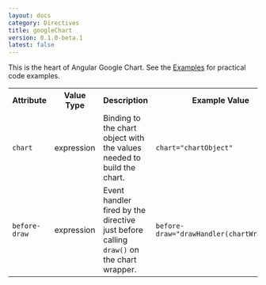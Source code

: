 ```yaml
---
layout: docs
category: Directives
title: googleChart
version: 0.1.0-beta.1
latest: false
---
```


This is the heart of Angular Google Chart. See the [Examples]({{site.baseurl}}/docs/0.0.11/examples/)
for practical code examples.

<table class="table">
    <tr>
        <th>Attribute</th>
        <th>Value Type</th>
        <th>Description</th>
        <th>Example Value</th>
    </tr>
    <tr>
        <td><p><code>chart</code></p>
        <td>expression</td>
        <td>Binding to the chart object with the values needed to build the chart.</td>
        <td><p><code>chart="chartObject"</code></p></td>
    </tr>
    <tr>
        <td><p><code>before-draw</code></p></td>
        <td>expression</td>
        <td>
            Event handler fired by the directive just before calling
            <code>draw()</code> on the chart wrapper.
        </td>
        <td><p><code>before-draw="drawHandler(chartWrapper)"</code></p></td>
    </tr>
</table>